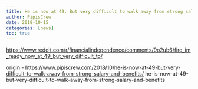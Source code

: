 ```yaml
---
title: He is now at 49. But very difficult to walk away from strong salary and benefits
author: PipisCrew
date: 2018-10-15
categories: [news]
toc: true
---
```


https://www.reddit.com/r/financialindependence/comments/9o2ub6/fire_im_ready_now_at_49_but_very_difficult_to/

origin - https://www.pipiscrew.com/2018/10/he-is-now-at-49-but-very-difficult-to-walk-away-from-strong-salary-and-benefits/ he-is-now-at-49-but-very-difficult-to-walk-away-from-strong-salary-and-benefits